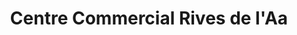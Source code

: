 ---
title: "Centre Commercial Rives de l'Aa"
url: /longuenesse/centre-commercial-rives-de-laa/
shop: centre commercial
---